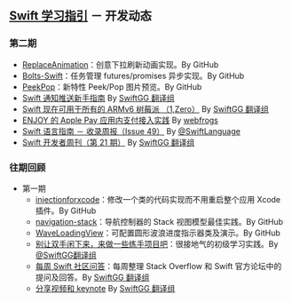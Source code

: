 ## [Swift 学习指引](http://swiftguide.cn) － 开发动态

### 第二期

* [ReplaceAnimation](https://github.com/fruitcoder/ReplaceAnimation)：创意下拉刷新动画实现。By GitHub
* [Bolts-Swift](https://github.com/BoltsFramework/Bolts-Swift)：任务管理 futures/promises 异步实现。By GitHub
* [PeekPop](https://github.com/marmelroy/PeekPop)：新特性 Peek/Pop 图片预览。By GitHub
* [Swift 通知推送新手指南](http://swift.gg/2016/03/15/push-notification-ios/) By [SwiftGG 翻译组](http://swift.gg)
* [Swift 现在可用于所有的 ARMv6 树莓派 （1,Zero）](http://swift.gg/2016/03/18/swift-available-on-armv6-raspberry-1-zero/) By [SwiftGG 翻译组](http://swift.gg)
* [ENJOY 的 Apple Pay 应用内支付接入实践](http://geek.csdn.net/news/detail/60849) By [webfrogs](http://weibo.com/u/1713195262)
* [Swift 语言指南 － 收录周报（Issue 49）](http://dev.swiftguide.cn/weekly/issue-49.html) By [@SwiftLanguage](http://weibo.com/swiftlanguage)
* [Swift 开发者周刊（第 21 期）](http://swiftweekly.cn/archive/weekly21.html) By [SwiftGG 翻译组](http://swift.gg)


### 往期回顾

* 第一期
	* [injectionforxcode](https://github.com/johnno1962/injectionforxcode)：修改一个类的代码实现而不用重启整个应用 Xcode 插件。By GitHub
	* [navigation-stack](https://github.com/Ramotion/navigation-stack)：导航控制器的 Stack 视图模型最佳实践。By GitHub
	* [WaveLoadingView](https://github.com/liuzhiyi1992/WaveLoadingView)：可配置圆形波浪进度指示器类及演示。By GitHub
	* [别让双手闲下来，来做一些练手项目吧](http://swift.gg/2016/03/08/how-to-start-an-ios-app-portfolio/)：很接地气的初级学习实践。By [@SwiftGG翻译组](http://weibo.com/swiftguide)
	* [每周 Swift 社区问答](http://swift.gg/2016/03/02/swift-qa-2016-03-02)：每周整理 Stack Overflow 和 Swift 官方论坛中的提问及回答。By [SwiftGG 翻译组](http://swift.gg)
	* [分享视频和 keynote](http://swift.gg/2016/03/14/live-video/) By [SwiftGG 翻译组](http://swift.gg)
